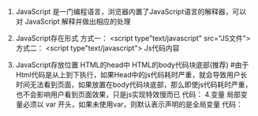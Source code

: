 1. JavaScript 是一门编程语言，浏览器内置了JavaScript语言的解释器，可以对 JavaScript 解释并做出相应的处理
2. JavaScript存在形式
		方式一：
			<script type"text/javascript" src="JS文件"></script>
		方式二：
			<script type"text/javascript">
				Js代码内容
			</script>
3. JavaScript存放位置
	HTML的head中
	HTML的body代码块底部(推荐) #由于Html代码是从上到下执行，如果Head中的js代码耗时严重，就会导致用户长时间无法看到页面，如果放置在body代码块底部，那么即使js代码耗时严重，也不会影响用户看到页面效果，只是js实现特效慢而已
	代码：
		<script src="https://www.gstatic.com/og/_/js/k=og.og2.en_US.iF4jnkQuaf0.O/rt=j/t=zcms/m=def/exm=in,fot/d=1/ed=1/rs=AA2YrTv5-POC4Ks9GtGRdY2ywUWisqz7-Q"></script>
		<script>
			alert('123');
		</script>
4.变量
	局部变量必须以 var 开头，如果未使用var，则默认表示声明的是全局变量
	代码：
		<script type="text/javascript">
			// 全局变量	
			name = 'seven';
		
			function func(){
				// 局部变量
				var age = 18;
		
				// 全局变量
				gender = "男"
			}
		</script>
		
	PS：JavaScript中代码注释：单行 // 多行 /*  */  此注释仅在Script块中生效	
5.数据类型
	原始类型：
		数字
		字符串
		布尔值
	对象类型：
		数组
		字典	

	PS：数字、布尔值、null、undefined、字符串是不可变
		null是JavaScript语言的关键字，它表示一个特殊值，常用来描述“空值”
		undefined是一个特殊值，表示变量未定义

	1）数字
		JavaScript所有数字均用浮点数值表示，因为不区分整数值和浮点数值
		转换：
			parseInt(..)    将某值转换成数字，不成功则NaN
			parseFloat(..)  将某值转换成浮点数，不成功则NaN
		
		特殊值：
			NaN，非数字。可使用 isNaN(num) 来判断。
			Infinity，无穷大。可使用 isFinite(num) 来判断
		数值计算:自己搜，网上一大把 http://www.cnblogs.com/wupeiqi/articles/5602773.html
	2）字符串
		字符串是由字符组成的数组，但在JavaScript中字符串是不可变的，可以访问字符串任意位置的文本，不过JavaScript未提供修改已知字符串内容的方法
		常见功能：
			obj.length                           长度
			obj.trim()                           移除空白
			obj.trimLeft()
			obj.trimRight)
			obj.charAt(n)                        返回字符串中的第n个字符
			obj.concat(value, ...)               拼接
			obj.indexOf(substring,start)         子序列位置
			obj.lastIndexOf(substring,start)     子序列位置
			obj.substring(from, to)              根据索引获取子序列
			obj.slice(start, end)                切片
			obj.toLowerCase()                    大写
			obj.toUpperCase()                    小写
			obj.split(delimiter, limit)          分割
			obj.search(regexp)                   从头开始匹配，返回匹配成功的第一个位置(g无效)
			obj.match(regexp)                    全局搜索，如果正则中有g表示找到全部，否则只找到第一个。
			obj.replace(regexp, replacement)     替换，正则中有g则替换所有，否则只替换第一个匹配项，
													$数字：匹配的第n个组内容；
													$&：当前匹配的内容；
													$`：位于匹配子串左侧的文本；
													$'：位于匹配子串右侧的文本
													$$：直接量$符号
	3）布尔类型
		布尔类型仅包含真假，与Python不同的是其首字母小写
			==      比较值相等
			!=       不等于
			===   比较值和类型相等
			!===  不等于
			||        或
			&&      且
	4）数组
		JavaScript中的数组类似于Python中的列表
		常用功能：
			obj.length          数组的大小
			obj.push(ele)       尾部追加元素
			obj.pop()           尾部获取一个元素
			obj.unshift(ele)    头部插入元素
			obj.shift()         头部移除元素
			obj.slice( )        切片
			obj.reverse( )      反转
			obj.join(sep)       将数组元素连接起来以构建一个字符串
			obj.concat(val,..)  连接数组
			obj.sort( )         对数组元素进行排序
			obj.splice(start, deleteCount, value, ...)  插入、删除或替换数组的元素
								obj.splice(n,0,val) 指定位置插入元素
								obj.splice(n,1,val) 指定位置替换元素
								obj.splice(n,1)     指定位置删除元素							
6.其他
	1）序列化
		JSON.stringify(obj)    序列化
		JSON.parse(str)        反序列化
		
	2）转义
		decodeURI( )            URl中未转义的字符
		decodeURIComponent( )   URI组件中的未转义字符
		encodeURI( )            URI中的转义字符
		encodeURIComponent( )   转义URI组件中的字符
		escape( )               对字符串转义
		unescape( )             给转义字符串解码
		URIError                由URl的编码和解码方法抛出
	3）eval		
		JavaScript中的eval是Python中eval和exec的合集，既可以编译代码也可以获取返回值
		eval() 
		EvalError   执行字符串中的JavaScript代码
	4）正则表达式
		a.定义正则表达式
			/.../  用于定义正则表达式
			/.../g 表示全局匹配
			/.../i 表示不区分大小写
			/.../m 表示多行匹配
			JS正则匹配时本身就是支持多行，此处多行匹配只是影响正则表达式^和$，m模式也会使用^$来匹配换行的内容
				var pattern = /^Java\w*/gm;
				var text = "JavaScript is more fun than \nJavaEE or JavaBeans!";
				result = pattern.exec(text)
			PS：定义正则表达式也可以  reg= new RegExp()	
		b.匹配
			JavaScript中支持正则表达式，其主要提供了两个功能
			test(string),检查字符串中是否和正则匹配
				n = 'uui99sdf'
				reg = /\d+/
				reg.test(n)  ---> true   #只要正则在字符串中存在就匹配，如果想要开头和结尾匹配的话，就需要在正则前后加 ^和$
			exec(string),获取正则表达式匹配的内容，如果未匹配，值为null，否则获取匹配成功的数组
				非全局模式: 获取匹配结果数组，注意：第一个元素是第一个匹配的结果，后面元素是正则子匹配（正则内容分组匹配）
					var pattern = /\bJava\w*\b/;
					var text = "JavaScript is more fun than Java or JavaBeans!";
					result = pattern.exec(text)
					var pattern = /\b(Java)\w*\b/;
					var text = "JavaScript is more fun than Java or JavaBeans!";
					result = pattern.exec(text)
				全局模式: 需要反复调用exec方法，来一个一个获取结果，直到匹配获取结果为null表示获取完毕
				    var pattern = /\bJava\w*\b/g;
					var text = "JavaScript is more fun than Java or JavaBeans!";
					result = pattern.exec(text)
					var pattern = /\b(Java)\w*\b/g;
					var text = "JavaScript is more fun than Java or JavaBeans!";
					result = pattern.exec(text)
		c.字符串中相关方法
			obj.search(regexp)                   获取索引位置，搜索整个字符串，返回匹配成功的第一个位置(g模式无效)
			obj.match(regexp)                    获取匹配内容，搜索整个字符串，获取找到第一个匹配内容，如果正则是g模式找到全部
			obj.replace(regexp, replacement)     替换匹配替换，正则中有g则替换所有，否则只替换第一个匹配项，
													$数字：匹配的第n个组内容；
													$&：当前匹配的内容；
													$`：位于匹配子串左侧的文本；
													$'：位于匹配子串右侧的文本
													$$：直接量$符号
	5）时间处理：JavaScript中提供了时间相关的操作，时间操作分为两种
		时间统一时间
		本地时间（东8区）
		更多操作参见：http://www.shouce.ren/api/javascript/main.html	
7.语句和异常
	1）条件语句：JavaScript中支持两个中条件语句，分别是if 和 switch
		if语句：		
			if(条件){
			
			}else if(条件){
			
			}else{
	
			}
		switch语句：
			switch(name){
				case '1':
					age = 123;
					break;
				case '2':
					age = 456;
					break;
				default :
					age = 777;
			}
	2）循环语句：JavaScript中支持三种循环语句
		方式一：
			var names = ["alex", "tony", "rain"];
			for(var i=0;i<names.length;i++){
				console.log(i);
				console.log(names[i]);
			}
		方式二：
			var names = ["alex", "tony", "rain"];
			for(var index in names){
				console.log(index);
				console.log(names[index]);
			}
		方式三：
			while(条件){
				// break;
				// continue;
			}
	3）异常处理
		try {
			//这段代码从上往下运行，其中任何一个语句抛出异常该代码块就结束运行
		}
		catch (e) {
			// 如果try代码块中抛出了异常，catch代码块中的代码就会被执行。
			//e是一个局部变量，用来指向Error对象或者其他抛出的对象
		}
		finally {
			//无论try中代码是否有异常抛出（甚至是try代码块中有return语句），finally代码块中始终会被执行。
		}
8.函数
	1）JavaScript中函数主要有三类
		// 普通函数
			function func(arg){
				return true;
			}
		// 匿名函数
			var func = function(arg){
				return "tony";
			}
		// 自执行函数
			(function(arg){
				console.log(arg);
			})('123')
			
		PS: 对于JavaScript中函数参数，实际参数的个数可能小于形式参数的个数，函数内的特殊值arguments中封装了所有实际参数
	2）作用域：所有的作用域在创建函数且未执行时候就已经存在
		JavaScript中每个函数都有自己的作用域，当出现函数嵌套时，就出现了作用域链。当内层函数使用变量时，会根据作用域链从内到外一层层的循环，如果不存在，则异常	
		代码：
			function f2(){
				var arg= 111;
				function f3(){
					console.log(arg);
				}
				return f3;
			}
			ret = f2();
			ret();
	3）闭包
		a. 闭包是可以包含自由变量(未绑定到特定对象)的代码块
		b. 闭包是拥有多个变量和绑定了这些变量的环境表达式(通常是函数)，这些变量也是该表达式/函数的一部分
		c. 由于作用域链只能从内向外找，默认外部无法获取函数内部变量,闭包需要在外部获取函数内部的变量
		代码：
		function f2(){
			var arg= [11,22];
			function f3(){
				return arg;
			}
			return f3;
		}
		ret = f2();
		ret();
	4）面向对象
		function Foo (name,age) {
			this.Name = name;
			this.Age = age;
			this.Func = function(arg){
				return this.Name + arg;
			}
		}
		var obj = new Foo('alex', 18);
		var ret = obj.Func("sb");
		console.log(ret);
		对于上述代码需要注意：
			Foo充当的构造函数
			this代指对象
			创建对象时需要使用 new
		上述代码中每个对象中均保存了一个相同的Func函数，从而浪费内存。使用原型和可以解决该问题
			function Foo (name,age) {
				this.Name = name;
				this.Age = age;
			}
			Foo.prototype = {
				GetInfo: function(){
					return this.Name + this.Age
				},
				Func : function(arg){
					return this.Name + arg;
				}
			}
		
